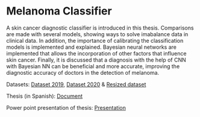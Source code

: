 # Melanoma Classifier

A skin cancer diagnostic classifier is introduced in this thesis. Comparisons are made with several models, showing ways to solve
imabalance data in clinical data. In addition, the importance of calibrating the classification models is implemented and explained. Bayesian neural networks are implemented that allows the incorporation of other factors that influence skin cancer.
Finally, it is discussed that a diagnosis with the help of CNN with Bayesian NN can be beneficial and more accurate,
improving the diagnostic accuracy of doctors in the detection of melanoma.

Datasets: [Dataset 2019](https://www.kaggle.com/prashantjeswani/siim-isic-2019), [Dataset 2020](https://www.kaggle.com/prashantjeswani/siimisic2020) & [Resized dataset](https://www.kaggle.com/prashantjeswani/resizedsiimisic) 

Thesis (in Spanish): [Document](Memoria_del_TFT.pdf)

Power point presentation of thesis: [Presentation](TFT_Prashant.pptx)
